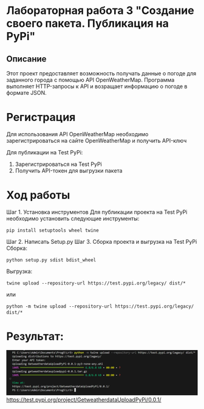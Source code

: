 # Лабораторная работа 3 "Создание своего пакета. Публикация на PyPi"
## Описание
Этот проект предоставляет возможность получать данные о погоде для заданного города с помощью API OpenWeatherMap. Программа выполняет HTTP-запросы к API и возращает информацию о погоде в формате JSON.

# Регистрация
Для использования API OpenWeatherMap необходимо зарегистрироваться на сайте OpenWeatherMap и получить API-ключ

Для публикации на Test PyPi:
1. Зарегистрироваться на Test PyPi
2. Получить API-токен для выгрузки пакета
# Ход работы
Шаг 1. Установка инструментов
Для публикации проекта на Test PyPi необходимо установить следующие инструменты:
```
pip install setuptools wheel twine
```
Шаг 2. Написать Setup.py
Шаг 3. Сборка проекта и выгрузка на Test PyPi
Сборка:
```
python setup.py sdist bdist_wheel
```
Выгрузка:
```
twine upload --repository-url https://test.pypi.org/legacy/ dist/*
```
или 
```
python -m twine upload --repository-url https://test.pypi.org/legacy/ dist/*
```
# Результат:
![image](Lr3.png)
https://test.pypi.org/project/GetweatherdataUploadPyPi/0.0.1/


